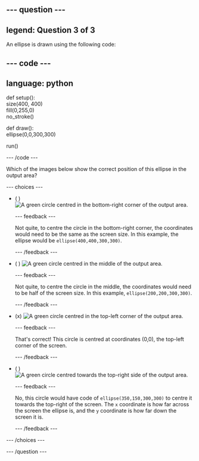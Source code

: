 
--- question ---
---
legend: Question 3 of 3
---

An ellipse is drawn using the following code: 

--- code ---
---
language: python
---

def setup():   
  size(400, 400)   
  fill(0,255,0)   
  no_stroke()   
    
def draw():   
  ellipse(0,0,300,300)    

run()

--- /code ---

Which of the images below show the correct position of this ellipse in the output area?

--- choices ---

- ( ) ![A green circle centred in the bottom-right corner of the output area.](images/bottom-right.png)

  --- feedback ---
  
  Not quite, to centre the circle in the bottom-right corner, the coordinates would need to be the same as the screen size. In this example, the ellipse would be `ellipse(400,400,300,300)`. 

  --- /feedback ---

- ( ) ![A green circle centred in the middle of the output area.](images/centre.png) 

  --- feedback ---

  Not quite, to centre the circle in the middle, the coordinates would need to be half of the screen size. In this example, `ellipse(200,200,300,300)`. 

  --- /feedback ---

- (x) ![A green circle centred in the top-left corner of the output area.](images/top-left.png)

  --- feedback ---
  
  That's correct! This circle is centred at coordinates (0,0), the top-left corner of the screen. 

  --- /feedback ---

- ( ) ![A green circle centred towards the top-right side of the output area.](images/random-side.png)

  --- feedback ---
  
  No, this circle would have code of `ellipse(350,150,300,300)` to centre it towards the top-right of the screen. The `x` coordinate is how far across the screen the ellipse is, and the `y` coordinate is how far down the screen it is.

  --- /feedback ---

--- /choices ---

--- /question ---
